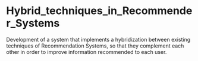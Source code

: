 # Hybrid_techniques_in_Recommender_Systems
Development of a system that implements a hybridization between existing techniques of Recommendation Systems, so that they complement each other in order to improve information recommended to each user.
